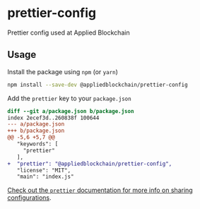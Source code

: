 # prettier-config
Prettier config used at Applied Blockchain

## Usage

Install the package using `npm` (or `yarn`)

```sh
npm install --save-dev @appliedblockchain/prettier-config
```

Add the `prettier` key to your `package.json`

```diff
diff --git a/package.json b/package.json
index 2ecef3d..260838f 100644
--- a/package.json
+++ b/package.json
@@ -5,6 +5,7 @@
   "keywords": [
     "prettier"
   ],
+  "prettier": "@appliedblockchain/prettier-config",
   "license": "MIT",
   "main": "index.js"
 ```
 
 [Check out the `prettier` documentation for more info on sharing configurations](https://prettier.io/docs/en/configuration.html#sharing-configurations).
